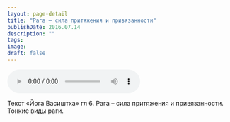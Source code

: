 ```yaml
---
layout: page-detail
title: "Рага – сила притяжения и привязанности"
publishDate: 2016.07.14
description: ""
tags:
image:
draft: false
---
```


<audio title="2016.07.14 - Рага – сила притяжения и привязанности.mp3" src="/upload/iblock/7e7/7e77c34cc8ddc3bf3fd01057255a19ca.mp3" controls=""></audio>

 Текст «Йога Васиштха» гл 6\. Рага – сила притяжения и привязанности. Тонкие виды раги. 

  

